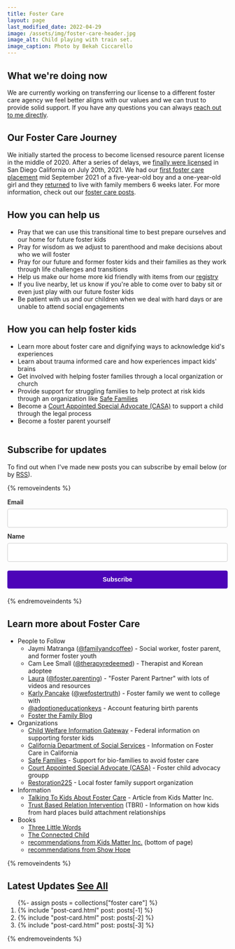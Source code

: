 ```yaml
---
title: Foster Care
layout: page
last_modified_date: 2022-04-29
image: /assets/img/foster-care-header.jpg
image_alt: Child playing with train set.
image_caption: Photo by Bekah Ciccarello
---
```

<style type="text/css">
  :root {
    --mdc-theme-primary: #8e44ad; /*The theme primary color.*/
  }

  h1, h2, h3, h4, h5 {
    margin-top: 1.5em;
  }
</style>

## What we're doing now

We are currently working on transferring our license to a different foster care agency we feel better aligns with our values and we can trust to provide solid support. If you have any questions you can always [reach out to me directly](/#connect).

## Our Foster Care Journey

We initially started the process to become licensed resource parent license in the middle of 2020. After a series of delays, we [finally were licensed](/blog/2021/07/26/we're-becoming-foster-parents/) in San Diego California on July 20th, 2021. We had our [first foster care placement](/blog/2021/10/03/we've-started-our-first-placement/) mid September 2021 of a five-year-old boy and a one-year-old girl and they [returned](/blog/2022/01/30/wrapping-up-our-first-fostering-experience/) to live with family members 6 weeks later. For more information, check out our [foster care posts](/posts/tags/foster%20care).

## How you can help us

- Pray that we can use this transitional time to best prepare ourselves and our home for future foster kids
- Pray for wisdom as we adjust to parenthood and make decisions about who we will foster
- Pray for our future and former foster kids and their families as they work through life challenges and transitions
- Help us make our home more kid friendly with items from our [registry](https://www.babylist.com/ciccarello-foster-care)
- If you live nearby, let us know if you're able to come over to baby sit or even just play with our future foster kids
- Be patient with us and our children when we deal with hard days or are unable to attend social engagements

## How you can help foster kids

- Learn more about foster care and dignifying ways to acknowledge kid's experiences
- Learn about trauma informed care and how experiences impact kids' brains
- Get involved with helping foster families through a local organization or church
- Provide support for struggling families to help protect at risk kids through an organization like [Safe Families](https://safe-families.org/)
- Become a [Court Appointed Special Advocate (CASA)](https://www.speakupnow.org/) to support a child through the legal process
- Become a foster parent yourself

<!-- Anchor without hiding behind header -->
<div id="subscribe" style="padding-top: 50px; margin-top: -50px;"></div>

## Subscribe for updates

To find out when I've made new posts you can subscribe by email below (or by [RSS](/posts/tags/foster%20care/feed.xml)).

{% removeindents %}
<style type="text/css">
.ml-form-embedSubmitLoad {
  display: inline-block;
  width: 20px;
  height: 20px;
}
.sr-only {
  position: absolute;
  width: 1px;
  height: 1px;
  padding: 0;
  margin: -1px;
  overflow: hidden;
  clip: rect(0, 0, 0, 0);
  border: 0;
}
.ml-form-embedSubmitLoad:after {
  content: " ";
  display: block;
  width: 11px;
  height: 11px;
  margin: 1px;
  border-radius: 50%;
  border: 4px solid #fff;
  border-color: #fff #fff #fff transparent;
  animation: ml-form-embedSubmitLoad 1.2s linear infinite;
}
@keyframes ml-form-embedSubmitLoad {
  0% {
    transform: rotate(0);
  }
  100% {
    transform: rotate(360deg);
  }
}
#mlb2-4413934.ml-form-embedContainer {
  box-sizing: border-box;
  display: table;
  margin: 0 auto;
  position: static;
  width: 100% !important;
}

#mlb2-4413934.ml-form-embedContainer .ml-form-embedWrapper .ml-form-embedHeader img {
  border-top-left-radius: 4px;
  border-top-right-radius: 4px;
  height: auto;
  margin: 0 auto !important;
  max-width: 100%;
  width: undefinedpx;
}
#mlb2-4413934.ml-form-embedContainer .ml-form-embedWrapper .ml-form-embedBody.ml-form-embedBodyHorizontal {
  padding-bottom: 0;
}
#mlb2-4413934.ml-form-embedContainer .ml-form-embedWrapper .ml-block-form .ml-field-group {
  text-align: left !important;
}
#mlb2-4413934.ml-form-embedContainer .ml-form-embedWrapper .ml-block-form .ml-field-group label {
  margin-bottom: 5px;
  color: #333;
  font-size: 14px;
  font-weight: 700;
  font-style: normal;
  text-decoration: none;
  display: inline-block;
  line-height: 20px;
}
#mlb2-4413934.ml-form-embedContainer .ml-form-embedWrapper .ml-form-embedBody form {
  margin: 0;
  width: 100%;
}
#mlb2-4413934.ml-form-embedContainer .ml-form-embedWrapper .ml-form-embedBody .ml-form-checkboxRow,
#mlb2-4413934.ml-form-embedContainer .ml-form-embedWrapper .ml-form-embedBody .ml-form-formContent {
  margin: 0 0 20px 0;
  width: 100%;
}
#mlb2-4413934.ml-form-embedContainer .ml-form-embedWrapper .ml-form-embedBody .ml-form-checkboxRow {
  float: left;
}
#mlb2-4413934.ml-form-embedContainer .ml-form-embedWrapper .ml-form-embedBody .ml-form-formContent.horozintalForm {
  margin: 0;
  padding: 0 0 20px 0;
  width: 100%;
  height: auto;
  float: left;
}
#mlb2-4413934.ml-form-embedContainer .ml-form-embedWrapper .ml-form-embedBody .ml-form-fieldRow {
  margin: 0 0 10px 0;
  width: 100%;
}
#mlb2-4413934.ml-form-embedContainer .ml-form-embedWrapper .ml-form-embedBody .ml-form-fieldRow.ml-last-item {
  margin: 0;
}
#mlb2-4413934.ml-form-embedContainer .ml-form-embedWrapper .ml-form-embedBody .ml-form-fieldRow.ml-formfieldHorizintal {
  margin: 0;
}
#mlb2-4413934.ml-form-embedContainer .ml-form-embedWrapper .ml-form-embedBody .ml-form-fieldRow input {
  background-color: #fff !important;
  color: #333 !important;
  border-color: #ccc;
  border-radius: 4px !important;
  border-style: solid !important;
  border-width: 1px !important;
  font-size: 14px !important;
  height: auto;
  line-height: 21px !important;
  margin-bottom: 0;
  margin-top: 0;
  margin-left: 0;
  margin-right: 0;
  padding: 10px 10px !important;
  width: 100% !important;
  box-sizing: border-box !important;
  max-width: 100% !important;
}
#mlb2-4413934.ml-form-embedContainer .ml-form-embedWrapper .ml-form-embedBody .ml-form-fieldRow input::-webkit-input-placeholder,
#mlb2-4413934.ml-form-embedContainer .ml-form-embedWrapper .ml-form-embedBody .ml-form-horizontalRow input::-webkit-input-placeholder {
  color: #333;
}
#mlb2-4413934.ml-form-embedContainer .ml-form-embedWrapper .ml-form-embedBody .ml-form-fieldRow input::-moz-placeholder,
#mlb2-4413934.ml-form-embedContainer .ml-form-embedWrapper .ml-form-embedBody .ml-form-horizontalRow input::-moz-placeholder {
  color: #333;
}
#mlb2-4413934.ml-form-embedContainer .ml-form-embedWrapper .ml-form-embedBody .ml-form-fieldRow input:-ms-input-placeholder,
#mlb2-4413934.ml-form-embedContainer .ml-form-embedWrapper .ml-form-embedBody .ml-form-horizontalRow input:-ms-input-placeholder {
  color: #333;
}
#mlb2-4413934.ml-form-embedContainer .ml-form-embedWrapper .ml-form-embedBody .ml-form-fieldRow input:-moz-placeholder,
#mlb2-4413934.ml-form-embedContainer .ml-form-embedWrapper .ml-form-embedBody .ml-form-horizontalRow input:-moz-placeholder {
  color: #333;
}
#mlb2-4413934.ml-form-embedContainer .ml-form-embedWrapper .ml-form-embedBody .ml-form-fieldRow textarea,
#mlb2-4413934.ml-form-embedContainer .ml-form-embedWrapper .ml-form-embedBody .ml-form-horizontalRow textarea {
  background-color: #fff !important;
  color: #333 !important;
  border-color: #ccc !important;
  border-radius: 4px !important;
  border-style: solid !important;
  border-width: 1px !important;
  font-size: 14px !important;
  height: auto;
  line-height: 21px !important;
  margin-bottom: 0;
  margin-top: 0;
  padding: 10px 10px !important;
  width: 100% !important;
  box-sizing: border-box !important;
  max-width: 100% !important;
}
#mlb2-4413934.ml-form-embedContainer .ml-form-embedWrapper .ml-form-embedBody .ml-form-checkboxRow .label-description::before,
#mlb2-4413934.ml-form-embedContainer .ml-form-embedWrapper .ml-form-embedBody .ml-form-embedPermissions .ml-form-embedPermissionsOptionsCheckbox .label-description::before,
#mlb2-4413934.ml-form-embedContainer .ml-form-embedWrapper .ml-form-embedBody .ml-form-fieldRow .custom-checkbox .custom-control-label::before,
#mlb2-4413934.ml-form-embedContainer .ml-form-embedWrapper .ml-form-embedBody .ml-form-fieldRow .custom-radio .custom-control-label::before,
#mlb2-4413934.ml-form-embedContainer .ml-form-embedWrapper .ml-form-embedBody .ml-form-horizontalRow .custom-checkbox .custom-control-label::before,
#mlb2-4413934.ml-form-embedContainer .ml-form-embedWrapper .ml-form-embedBody .ml-form-horizontalRow .custom-radio .custom-control-label::before,
#mlb2-4413934.ml-form-embedContainer .ml-form-embedWrapper .ml-form-embedBody .ml-form-interestGroupsRow .ml-form-interestGroupsRowCheckbox .label-description::before {
  border-color: #ccc !important;
  background-color: #fff !important;
}
#mlb2-4413934.ml-form-embedContainer .ml-form-embedWrapper .ml-form-embedBody .ml-form-fieldRow input.custom-control-input[type="checkbox"] {
  box-sizing: border-box;
  padding: 0;
  position: absolute;
  z-index: -1;
  opacity: 0;
  margin-top: 5px;
  margin-left: -1.5rem;
  overflow: visible;
}
#mlb2-4413934.ml-form-embedContainer .ml-form-embedWrapper .ml-form-embedBody .ml-form-checkboxRow .label-description::before,
#mlb2-4413934.ml-form-embedContainer .ml-form-embedWrapper .ml-form-embedBody .ml-form-embedPermissions .ml-form-embedPermissionsOptionsCheckbox .label-description::before,
#mlb2-4413934.ml-form-embedContainer .ml-form-embedWrapper .ml-form-embedBody .ml-form-fieldRow .custom-checkbox .custom-control-label::before,
#mlb2-4413934.ml-form-embedContainer .ml-form-embedWrapper .ml-form-embedBody .ml-form-horizontalRow .custom-checkbox .custom-control-label::before,
#mlb2-4413934.ml-form-embedContainer .ml-form-embedWrapper .ml-form-embedBody .ml-form-interestGroupsRow .ml-form-interestGroupsRowCheckbox .label-description::before {
  border-radius: 4px !important;
}
#mlb2-4413934.ml-form-embedContainer .ml-form-embedWrapper .ml-form-embedBody .ml-form-checkboxRow input[type="checkbox"]:checked ~ .label-description::after,
#mlb2-4413934.ml-form-embedContainer .ml-form-embedWrapper .ml-form-embedBody .ml-form-embedPermissions .ml-form-embedPermissionsOptionsCheckbox input[type="checkbox"]:checked ~ .label-description::after,
#mlb2-4413934.ml-form-embedContainer .ml-form-embedWrapper .ml-form-embedBody .ml-form-fieldRow .custom-checkbox .custom-control-input:checked ~ .custom-control-label::after,
#mlb2-4413934.ml-form-embedContainer .ml-form-embedWrapper .ml-form-embedBody .ml-form-horizontalRow .custom-checkbox .custom-control-input:checked ~ .custom-control-label::after,
#mlb2-4413934.ml-form-embedContainer .ml-form-embedWrapper .ml-form-embedBody .ml-form-interestGroupsRow .ml-form-interestGroupsRowCheckbox input[type="checkbox"]:checked ~ .label-description::after {
  background-image: url("data:image/svg+xml,%3csvg xmlns='http://www.w3.org/2000/svg' viewBox='0 0 8 8'%3e%3cpath fill='%23fff' d='M6.564.75l-3.59 3.612-1.538-1.55L0 4.26 2.974 7.25 8 2.193z'/%3e%3c/svg%3e");
}
#mlb2-4413934.ml-form-embedContainer .ml-form-embedWrapper .ml-form-embedBody .ml-form-fieldRow .custom-radio .custom-control-input:checked ~ .custom-control-label::after {
  background-image: url("data:image/svg+xml,%3csvg xmlns='http://www.w3.org/2000/svg' viewBox='-4 -4 8 8'%3e%3ccircle r='3' fill='%23fff'/%3e%3c/svg%3e");
}
#mlb2-4413934.ml-form-embedContainer .ml-form-embedWrapper .ml-form-embedBody .ml-form-checkboxRow input[type="checkbox"]:checked ~ .label-description::before,
#mlb2-4413934.ml-form-embedContainer .ml-form-embedWrapper .ml-form-embedBody .ml-form-embedPermissions .ml-form-embedPermissionsOptionsCheckbox input[type="checkbox"]:checked ~ .label-description::before,
#mlb2-4413934.ml-form-embedContainer .ml-form-embedWrapper .ml-form-embedBody .ml-form-fieldRow .custom-checkbox .custom-control-input:checked ~ .custom-control-label::before,
#mlb2-4413934.ml-form-embedContainer .ml-form-embedWrapper .ml-form-embedBody .ml-form-fieldRow .custom-radio .custom-control-input:checked ~ .custom-control-label::before,
#mlb2-4413934.ml-form-embedContainer .ml-form-embedWrapper .ml-form-embedBody .ml-form-horizontalRow .custom-checkbox .custom-control-input:checked ~ .custom-control-label::before,
#mlb2-4413934.ml-form-embedContainer .ml-form-embedWrapper .ml-form-embedBody .ml-form-horizontalRow .custom-radio .custom-control-input:checked ~ .custom-control-label::before,
#mlb2-4413934.ml-form-embedContainer .ml-form-embedWrapper .ml-form-embedBody .ml-form-interestGroupsRow .ml-form-interestGroupsRowCheckbox input[type="checkbox"]:checked ~ .label-description::before {
  border-color: #4c04b8 !important;
  background-color: #4c04b8 !important;
  color: #fff !important;
}
#mlb2-4413934.ml-form-embedContainer .ml-form-embedWrapper .ml-form-embedBody .ml-form-fieldRow .custom-checkbox .custom-control-label::after,
#mlb2-4413934.ml-form-embedContainer .ml-form-embedWrapper .ml-form-embedBody .ml-form-fieldRow .custom-checkbox .custom-control-label::before,
#mlb2-4413934.ml-form-embedContainer .ml-form-embedWrapper .ml-form-embedBody .ml-form-fieldRow .custom-radio .custom-control-label::after,
#mlb2-4413934.ml-form-embedContainer .ml-form-embedWrapper .ml-form-embedBody .ml-form-fieldRow .custom-radio .custom-control-label::before,
#mlb2-4413934.ml-form-embedContainer .ml-form-embedWrapper .ml-form-embedBody .ml-form-horizontalRow .custom-checkbox .custom-control-label::after,
#mlb2-4413934.ml-form-embedContainer .ml-form-embedWrapper .ml-form-embedBody .ml-form-horizontalRow .custom-checkbox .custom-control-label::before,
#mlb2-4413934.ml-form-embedContainer .ml-form-embedWrapper .ml-form-embedBody .ml-form-horizontalRow .custom-radio .custom-control-label::after,
#mlb2-4413934.ml-form-embedContainer .ml-form-embedWrapper .ml-form-embedBody .ml-form-horizontalRow .custom-radio .custom-control-label::before {
  top: 2px;
  box-sizing: border-box;
}
#mlb2-4413934.ml-form-embedContainer .ml-form-embedWrapper .ml-form-embedBody .ml-form-checkboxRow .label-description::after,
#mlb2-4413934.ml-form-embedContainer .ml-form-embedWrapper .ml-form-embedBody .ml-form-checkboxRow .label-description::before,
#mlb2-4413934.ml-form-embedContainer .ml-form-embedWrapper .ml-form-embedBody .ml-form-embedPermissions .ml-form-embedPermissionsOptionsCheckbox .label-description::after,
#mlb2-4413934.ml-form-embedContainer .ml-form-embedWrapper .ml-form-embedBody .ml-form-embedPermissions .ml-form-embedPermissionsOptionsCheckbox .label-description::before {
  top: 0 !important;
  box-sizing: border-box !important;
}
#mlb2-4413934.ml-form-embedContainer .ml-form-embedWrapper .ml-form-embedBody .ml-form-checkboxRow .label-description::after,
#mlb2-4413934.ml-form-embedContainer .ml-form-embedWrapper .ml-form-embedBody .ml-form-checkboxRow .label-description::before {
  top: 0 !important;
  box-sizing: border-box !important;
}
#mlb2-4413934.ml-form-embedContainer .ml-form-embedWrapper .ml-form-embedBody .ml-form-interestGroupsRow .ml-form-interestGroupsRowCheckbox .label-description::after {
  top: 0 !important;
  box-sizing: border-box !important;
  position: absolute;
  left: -1.5rem;
  display: block;
  width: 1rem;
  height: 1rem;
  content: "";
}
#mlb2-4413934.ml-form-embedContainer .ml-form-embedWrapper .ml-form-embedBody .ml-form-interestGroupsRow .ml-form-interestGroupsRowCheckbox .label-description::before {
  top: 0 !important;
  box-sizing: border-box !important;
}
#mlb2-4413934.ml-form-embedContainer .ml-form-embedWrapper .ml-form-embedBody .custom-control-label::before {
  position: absolute;
  top: 4px;
  left: -1.5rem;
  display: block;
  width: 16px;
  height: 16px;
  pointer-events: none;
  content: "";
  background-color: #fff;
  border: #adb5bd solid 1px;
  border-radius: 50%;
}
#mlb2-4413934.ml-form-embedContainer .ml-form-embedWrapper .ml-form-embedBody .custom-control-label::after {
  position: absolute;
  top: 2px !important;
  left: -1.5rem;
  display: block;
  width: 1rem;
  height: 1rem;
  content: "";
}
#mlb2-4413934.ml-form-embedContainer .ml-form-embedWrapper .ml-form-embedBody .ml-form-checkboxRow .label-description::before,
#mlb2-4413934.ml-form-embedContainer .ml-form-embedWrapper .ml-form-embedBody .ml-form-embedPermissions .ml-form-embedPermissionsOptionsCheckbox .label-description::before,
#mlb2-4413934.ml-form-embedContainer .ml-form-embedWrapper .ml-form-embedBody .ml-form-interestGroupsRow .ml-form-interestGroupsRowCheckbox .label-description::before {
  position: absolute;
  top: 4px;
  left: -1.5rem;
  display: block;
  width: 16px;
  height: 16px;
  pointer-events: none;
  content: "";
  background-color: #fff;
  border: #adb5bd solid 1px;
  border-radius: 50%;
}
#mlb2-4413934.ml-form-embedContainer .ml-form-embedWrapper .ml-form-embedBody .ml-form-embedPermissions .ml-form-embedPermissionsOptionsCheckbox .label-description::after {
  position: absolute;
  top: 0 !important;
  left: -1.5rem;
  display: block;
  width: 1rem;
  height: 1rem;
  content: "";
}
#mlb2-4413934.ml-form-embedContainer .ml-form-embedWrapper .ml-form-embedBody .ml-form-checkboxRow .label-description::after {
  position: absolute;
  top: 0 !important;
  left: -1.5rem;
  display: block;
  width: 1rem;
  height: 1rem;
  content: "";
}
#mlb2-4413934.ml-form-embedContainer .ml-form-embedWrapper .ml-form-embedBody .custom-radio .custom-control-label::after {
  background: no-repeat 50%/50% 50%;
}
#mlb2-4413934.ml-form-embedContainer .ml-form-embedWrapper .ml-form-embedBody .custom-checkbox .custom-control-label::after,
#mlb2-4413934.ml-form-embedContainer .ml-form-embedWrapper .ml-form-embedBody .ml-form-checkboxRow .label-description::after,
#mlb2-4413934.ml-form-embedContainer .ml-form-embedWrapper .ml-form-embedBody .ml-form-embedPermissions .ml-form-embedPermissionsOptionsCheckbox .label-description::after,
#mlb2-4413934.ml-form-embedContainer .ml-form-embedWrapper .ml-form-embedBody .ml-form-interestGroupsRow .ml-form-interestGroupsRowCheckbox .label-description::after {
  background: no-repeat 50%/50% 50%;
}
#mlb2-4413934.ml-form-embedContainer .ml-form-embedWrapper .ml-form-embedBody .ml-form-fieldRow .custom-control,
#mlb2-4413934.ml-form-embedContainer .ml-form-embedWrapper .ml-form-embedBody .ml-form-horizontalRow .custom-control {
  position: relative;
  display: block;
  min-height: 1.5rem;
  padding-left: 1.5rem;
}
#mlb2-4413934.ml-form-embedContainer .ml-form-embedWrapper .ml-form-embedBody .ml-form-fieldRow .custom-checkbox .custom-control-input,
#mlb2-4413934.ml-form-embedContainer .ml-form-embedWrapper .ml-form-embedBody .ml-form-fieldRow .custom-radio .custom-control-input,
#mlb2-4413934.ml-form-embedContainer .ml-form-embedWrapper .ml-form-embedBody .ml-form-horizontalRow .custom-checkbox .custom-control-input,
#mlb2-4413934.ml-form-embedContainer .ml-form-embedWrapper .ml-form-embedBody .ml-form-horizontalRow .custom-radio .custom-control-input {
  position: absolute;
  z-index: -1;
  opacity: 0;
  box-sizing: border-box;
  padding: 0;
}
#mlb2-4413934.ml-form-embedContainer .ml-form-embedWrapper .ml-form-embedBody .ml-form-fieldRow .custom-checkbox .custom-control-label,
#mlb2-4413934.ml-form-embedContainer .ml-form-embedWrapper .ml-form-embedBody .ml-form-fieldRow .custom-radio .custom-control-label,
#mlb2-4413934.ml-form-embedContainer .ml-form-embedWrapper .ml-form-embedBody .ml-form-horizontalRow .custom-checkbox .custom-control-label,
#mlb2-4413934.ml-form-embedContainer .ml-form-embedWrapper .ml-form-embedBody .ml-form-horizontalRow .custom-radio .custom-control-label {
  color: #000;
  font-size: 12px !important;
  line-height: 22px;
  margin-bottom: 0;
  position: relative;
  vertical-align: top;
  font-style: normal;
  font-weight: 700;
}
#mlb2-4413934.ml-form-embedContainer .ml-form-embedWrapper .ml-form-embedBody .ml-form-fieldRow .custom-select,
#mlb2-4413934.ml-form-embedContainer .ml-form-embedWrapper .ml-form-embedBody .ml-form-horizontalRow .custom-select {
  background-color: #fff !important;
  color: #333 !important;
  border-color: #ccc !important;
  border-radius: 4px !important;
  border-style: solid !important;
  border-width: 1px !important;
  font-size: 14px !important;
  line-height: 20px !important;
  margin-bottom: 0;
  margin-top: 0;
  padding: 10px 28px 10px 12px !important;
  width: 100% !important;
  box-sizing: border-box !important;
  max-width: 100% !important;
  height: auto;
  display: inline-block;
  vertical-align: middle;
  background: url(https://cdn.mailerlite.com/images/default/dropdown.svg) no-repeat right 0.75rem center/8px 10px;
  -webkit-appearance: none;
  -moz-appearance: none;
  appearance: none;
}
#mlb2-4413934.ml-form-embedContainer .ml-form-embedWrapper .ml-form-embedBody .ml-form-horizontalRow {
  height: auto;
  width: 100%;
  float: left;
}
.ml-form-formContent.horozintalForm .ml-form-horizontalRow .ml-input-horizontal {
  width: 70%;
  float: left;
}
.ml-form-formContent.horozintalForm .ml-form-horizontalRow .ml-button-horizontal {
  width: 30%;
  float: left;
}
.ml-form-formContent.horozintalForm .ml-form-horizontalRow .ml-button-horizontal.labelsOn {
  padding-top: 25px;
}
.ml-form-formContent.horozintalForm .ml-form-horizontalRow .horizontal-fields {
  box-sizing: border-box;
  float: left;
  padding-right: 10px;
}
#mlb2-4413934.ml-form-embedContainer .ml-form-embedWrapper .ml-form-embedBody .ml-form-horizontalRow input {
  background-color: #fff;
  color: #333;
  border-color: #ccc;
  border-radius: 4px;
  border-style: solid;
  border-width: 1px;
  font-size: 14px;
  line-height: 20px;
  margin-bottom: 0;
  margin-top: 0;
  padding: 10px 10px;
  width: 100%;
  box-sizing: border-box;
  overflow-y: initial;
}
#mlb2-4413934.ml-form-embedContainer .ml-form-embedWrapper .ml-form-embedBody .ml-form-horizontalRow button {
  background-color: var(--mdc-theme-secondary, #4c04b8);
  border-color: var(--mdc-theme-secondary, #4c04b8);
  border-style: solid;
  border-width: 1px;
  border-radius: 4px;
  box-shadow: none;
  color: #fff !important;
  cursor: pointer;
  font-size: 14px !important;
  font-weight: 700;
  line-height: 20px;
  margin: 0 !important;
  padding: 10px !important;
  width: 100%;
  height: auto;
}
#mlb2-4413934.ml-form-embedContainer .ml-form-embedWrapper .ml-form-embedBody .ml-form-horizontalRow button:hover {
  background-color: var(--mdc-theme-secondary-light, #333);
  border-color: var(--mdc-theme-secondary-light, #333);
}
#mlb2-4413934.ml-form-embedContainer .ml-form-embedWrapper .ml-form-embedBody .ml-form-checkboxRow input[type="checkbox"] {
  box-sizing: border-box;
  padding: 0;
  position: absolute;
  z-index: -1;
  opacity: 0;
  margin-top: 5px;
  margin-left: -1.5rem;
  overflow: visible;
}
#mlb2-4413934.ml-form-embedContainer .ml-form-embedWrapper .ml-form-embedBody .ml-form-checkboxRow .label-description {
  color: #000;
  display: block;
  font-size: 12px;
  text-align: left;
  margin-bottom: 0;
  position: relative;
  vertical-align: top;
}
#mlb2-4413934.ml-form-embedContainer .ml-form-embedWrapper .ml-form-embedBody .ml-form-checkboxRow label {
  font-weight: 400;
  margin: 0;
  padding: 0;
  position: relative;
  display: block;
  min-height: 24px;
  padding-left: 24px;
}
#mlb2-4413934.ml-form-embedContainer .ml-form-embedWrapper .ml-form-embedBody .ml-form-checkboxRow label a {
  color: #000;
  text-decoration: underline;
}
#mlb2-4413934.ml-form-embedContainer .ml-form-embedWrapper .ml-form-embedBody .ml-form-checkboxRow label p {
  color: #000 !important;
  font-size: 12px !important;
  font-weight: 400 !important;
  line-height: 18px !important;
  padding: 0 !important;
  margin: 0 5px 0 0 !important;
}
#mlb2-4413934.ml-form-embedContainer .ml-form-embedWrapper .ml-form-embedBody .ml-form-checkboxRow label p:last-child {
  margin: 0;
}
#mlb2-4413934.ml-form-embedContainer .ml-form-embedWrapper .ml-form-embedBody .ml-form-embedSubmit {
  margin: 0 0 20px 0;
  float: left;
  width: 100%;
}
#mlb2-4413934.ml-form-embedContainer .ml-form-embedWrapper .ml-form-embedBody .ml-form-embedSubmit button {
  background-color: var(--mdc-theme-secondary, #4c04b8);
  border: none !important;
  border-radius: 4px !important;
  box-shadow: none !important;
  color: #fff !important;
  cursor: pointer;
  font-size: 14px !important;
  font-weight: 700 !important;
  line-height: 21px !important;
  height: auto;
  padding: 10px !important;
  width: 100% !important;
  box-sizing: border-box !important;
}
#mlb2-4413934.ml-form-embedContainer .ml-form-embedWrapper .ml-form-embedBody .ml-form-embedSubmit button.loading {
  display: none;
}
#mlb2-4413934.ml-form-embedContainer .ml-form-embedWrapper .ml-form-embedBody .ml-form-embedSubmit button:hover {
  background-color: var(--mdc-theme-secondary-light, #333);
}
.ml-subscribe-close {
  width: 30px;
  height: 30px;
  background: url(https://cdn.mailerlite.com/images/default/modal_close.png) no-repeat;
  background-size: 30px;
  cursor: pointer;
  margin-top: -10px;
  margin-right: -10px;
  position: absolute;
  top: 0;
  right: 0;
}
.ml-error input {
  border-color: red !important;
}
.ml-error .label-description,
.ml-error .label-description p,
.ml-error .label-description p a,
.ml-error label:first-child {
  color: red !important;
}
#mlb2-4413934.ml-form-embedContainer .ml-form-embedWrapper .ml-form-embedBody .ml-form-checkboxRow.ml-error .label-description p,
#mlb2-4413934.ml-form-embedContainer .ml-form-embedWrapper .ml-form-embedBody .ml-form-checkboxRow.ml-error .label-description p:first-letter {
  color: red !important;
}
.ml-form-successBody {
  padding: 40px 0 80px;
  text-align: center;
}
@media only screen and (max-width: 400px) {
  .ml-form-embedWrapper.embedDefault,
  .ml-form-embedWrapper.embedPopup {
    width: 100% !important;
  }
  .ml-form-formContent.horozintalForm {
    float: left !important;
  }
  .ml-form-formContent.horozintalForm .ml-form-horizontalRow {
    height: auto !important;
    width: 100% !important;
    float: left !important;
  }
  .ml-form-formContent.horozintalForm .ml-form-horizontalRow .ml-input-horizontal {
    width: 100% !important;
  }
  .ml-form-formContent.horozintalForm .ml-form-horizontalRow .ml-input-horizontal > div {
    padding-right: 0 !important;
    padding-bottom: 10px;
  }
  .ml-form-formContent.horozintalForm .ml-button-horizontal {
    width: 100% !important;
  }
  .ml-form-formContent.horozintalForm .ml-button-horizontal.labelsOn {
    padding-top: 0 !important;
  }
}

</style>
<div id="mlb2-4413934" class="ml-form-embedContainer ml-subscribe-form ml-subscribe-form-4413934">
  <div>
    <div class="ml-form-embedWrapper embedForm">
      <div class="ml-form-embedBody ml-form-embedBodyDefault row-form">
        <form class="ml-block-form" action="https://static.mailerlite.com/webforms/submit/b2g2o5" data-code="b2g2o5" method="post" target="_blank">
          <div class="ml-form-formContent">
            <div class="ml-form-fieldRow">
              <div class="ml-field-group ml-field-email ml-validate-email ml-validate-required">
                <label>Email</label>
                <input aria-label="email" aria-required="true" type="email" class="form-control" data-inputmask="" name="fields[email]" placeholder="" autocomplete="email">
              </div>
            </div>
            <div class="ml-form-fieldRow ml-last-item">
              <div class="ml-field-group ml-field-name">
                <label>Name</label>
                <input aria-label="name" type="text" class="form-control" data-inputmask="" name="fields[name]" placeholder="" autocomplete="name">
              </div>
            </div>
          </div>
          <input type="hidden" name="ml-submit" value="1">
          <div class="ml-form-embedSubmit">
            <button type="submit" class="primary">Subscribe</button>
            <button disabled="disabled" style="display:none" type="button" class="loading"> <div class="ml-form-embedSubmitLoad"></div> <span class="sr-only">Loading...</span> </button>
          </div>
          <input type="hidden" name="anticsrf" value="true">
        </form>
      </div>
      <div class="ml-form-successBody row-success" style="display:none">
        <h2>Thank you!</h2>
        <p>You have successfully submitted your email. Click the link in your email to confirm that the email address is correct.</p>
      </div>
    </div>
  </div>
</div>
<script>
  function ml_webform_success_4413934(){var r=ml_jQuery||jQuery;r(".ml-subscribe-form-4413934 .row-success").show(),r(".ml-subscribe-form-4413934 .row-form").hide()}
</script>
<script src="https://static.mailerlite.com/js/w/webforms.min.js?v0c75f831c56857441820dcec3163967c" type="text/javascript"></script>
{% endremoveindents %}

## Learn more about Foster Care

- People to Follow
  - Jaymi Matranga ([@familyandcoffee](https://www.instagram.com/familyandcoffee/)) - Social worker, foster parent, and former foster youth
  - Cam Lee Small ([@therapyredeemed](https://www.instagram.com/therapyredeemed/)) - Therapist and Korean adoptee
  - [Laura](https://www.fosterparentpartner.com/) ([@foster.parenting](https://www.instagram.com/foster.parenting/)) - "Foster Parent Partner" with lots of videos and resources
  - [Karly Pancake](https://www.karlypancake.com/) ([@wefostertruth](https://instagram.com/wefostertruth)) - Foster family we went to college with
  - [@adoptioneducationkeys](/instagram.com/adoptioneducationkeys) - Account featuring birth parents
  - [Foster the Family Blog](http://www.fosterthefamilyblog.com/)
- Organizations
  - [Child Welfare Information Gateway](https://www.childwelfare.gov/topics/outofhome/resources-foster-families/how-to/) - Federal information on supporting forster kids
  - [California Department of Social Services](https://www.cdss.ca.gov/inforesources/foster-care) - Information on Foster Care in California
  - [Safe Families](https://safe-families.org/) - Support for bio-families to avoid foster care
  - [Court Appointed Special Advocate (CASA)](https://www.speakupnow.org/) - Foster child advocacy groupp
  - [Restoration225](http://restoration225.org/) - Local foster family support organization
- Information
  - [Talking To Kids About Foster Care](https://kidsmatterinc.org/get-help/for-families/talking-to-kids-about-foster-care/) - Article from Kids Matter Inc.
  - [Trust Based Relation Intervention](https://child.tcu.edu/about-us/tbri/) (TBRI) - Information on how kids from hard places build attachment relationships
- Books
  - [Three Little Words](http://rhodes-courter.com/three-little-words/)
  - [The Connected Child](https://showhope.org/product/the-connected-child/)
  - [recommendations from Kids Matter Inc.](https://kidsmatterinc.org/get-help/for-families/talking-to-kids-about-foster-care/) (bottom of page)
  - [recommendations from Show Hope](https://showhope.org/recommended-resources/)

{% removeindents %}
<div class="home container">
 <h2 class="post-list-heading mdc-typography--headline4">
  Latest Updates
    <a class="mdc-button mdc-button--outlined" href="/posts/tags/foster care">
        See All
    </a>
 </h2>
 <ol class="post-list">
  {%- assign posts = collections["foster care"] %}
    <li>
    {% include "post-card.html" post: posts[-1] %}
    </li>
    <li>
    {% include "post-card.html" post: posts[-2] %}
    </li>
    <li>
    {% include "post-card.html" post: posts[-3] %}
    </li>
  </ol>
</div>
{% endremoveindents %}
